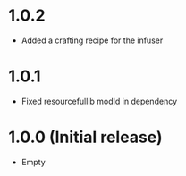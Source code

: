 # 1.0.2
- Added a crafting recipe for the infuser

# 1.0.1 
- Fixed resourcefullib modId in dependency

# 1.0.0 (Initial release)
- Empty